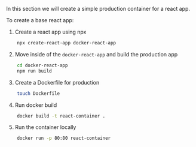 In this section we will create a simple production container for a react app.

To create a base react app:

1. Create a react app using npx

```bash
    npx create-react-app docker-react-app
```

2. Move inside of the `docker-react-app` and build the production app

```bash
    cd docker-react-app
    npm run build
```

3. Create a Dockerfile for production

```bash
    touch Dockerfile
```

4. Run docker build

```bash
    docker build -t react-container .
```

5. Run the container locally

```bash
    docker run -p 80:80 react-container
```